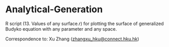 # Analytical-Generation
R script (13. Values of any surface.r) for plotting the surface of generalized Budyko equation with any parameter and any space.

Correspondence to: Xu Zhang (zhangxu_hku@connect.hku.hk)
